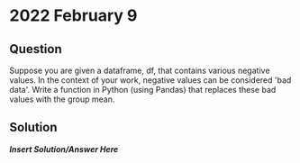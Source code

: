 # 2022 February 9

## Question
Suppose you are given a dataframe, df, that contains various negative values. In the context of your work, negative values can be considered 'bad data'. Write a function in Python (using Pandas) that replaces these bad values with the group mean.

## Solution
***Insert Solution/Answer Here***